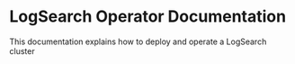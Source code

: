 # LogSearch Operator Documentation

This documentation explains how to deploy and operate a LogSearch cluster